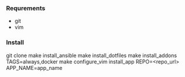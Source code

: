### Requrements
* git
* vim

### Install
  git clone <this repo>
  make install_ansible
  make install_dotfiles
  make install_addons TAGS=always,docker
  make configure_vim
  install_app REPO=<repo_url> APP_NAME=app_name
